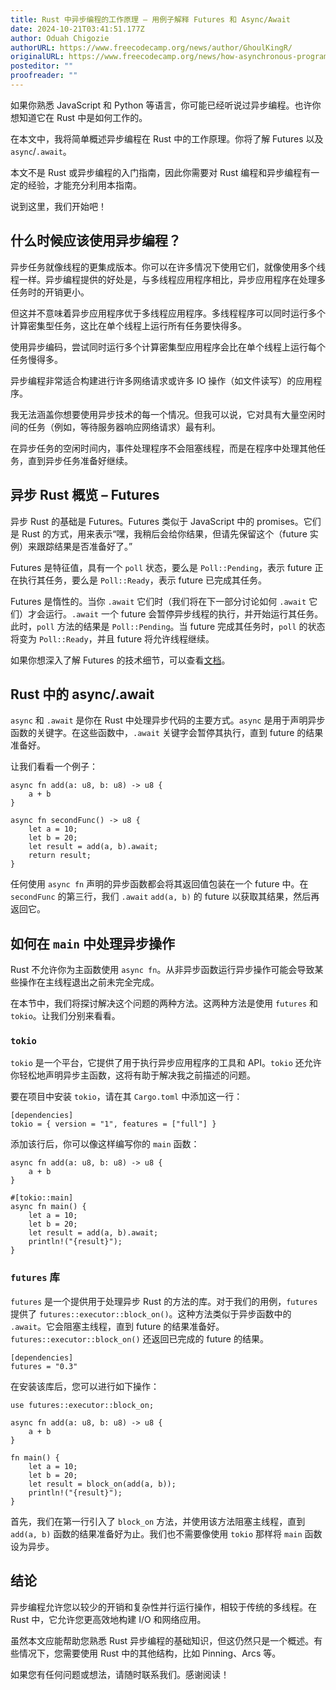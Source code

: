 ```yaml
---
title: Rust 中异步编程的工作原理 – 用例子解释 Futures 和 Async/Await
date: 2024-10-21T03:41:51.177Z
author: Oduah Chigozie
authorURL: https://www.freecodecamp.org/news/author/GhoulKingR/
originalURL: https://www.freecodecamp.org/news/how-asynchronous-programming-works-in-rust/
posteditor: ""
proofreader: ""
---
```


如果你熟悉 JavaScript 和 Python 等语言，你可能已经听说过异步编程。也许你想知道它在 Rust 中是如何工作的。

<!-- more -->

在本文中，我将简单概述异步编程在 Rust 中的工作原理。你将了解 Futures 以及 `async`/`.await`。

本文不是 Rust 或异步编程的入门指南，因此你需要对 Rust 编程和异步编程有一定的经验，才能充分利用本指南。

说到这里，我们开始吧！

## 什么时候应该使用异步编程？

异步任务就像线程的更集成版本。你可以在许多情况下使用它们，就像使用多个线程一样。异步编程提供的好处是，与多线程应用程序相比，异步应用程序在处理多任务时的开销更小。

但这并不意味着异步应用程序优于多线程应用程序。多线程程序可以同时运行多个计算密集型任务，这比在单个线程上运行所有任务要快得多。

使用异步编码，尝试同时运行多个计算密集型应用程序会比在单个线程上运行每个任务慢得多。

异步编程非常适合构建进行许多网络请求或许多 IO 操作（如文件读写）的应用程序。

我无法涵盖你想要使用异步技术的每一个情况。但我可以说，它对具有大量空闲时间的任务（例如，等待服务器响应网络请求）最有利。

在异步任务的空闲时间内，事件处理程序不会阻塞线程，而是在程序中处理其他任务，直到异步任务准备好继续。

## 异步 Rust 概览 – Futures

异步 Rust 的基础是 Futures。Futures 类似于 JavaScript 中的 promises。它们是 Rust 的方式，用来表示“嘿，我稍后会给你结果，但请先保留这个（future 实例）来跟踪结果是否准备好了。”

Futures 是特征值，具有一个 `poll` 状态，要么是 `Poll::Pending`，表示 future 正在执行其任务，要么是 `Poll::Ready`，表示 future 已完成其任务。

Futures 是惰性的。当你 `.await` 它们时（我们将在下一部分讨论如何 `.await` 它们）才会运行。`.await` 一个 future 会暂停异步线程的执行，并开始运行其任务。此时，`poll` 方法的结果是 `Poll::Pending`。当 future 完成其任务时，`poll` 的状态将变为 `Poll::Ready`，并且 future 将允许线程继续。

如果你想深入了解 Futures 的技术细节，可以查看[文档][1]。

## Rust 中的 async/.await

`async` 和 `.await` 是你在 Rust 中处理异步代码的主要方式。`async` 是用于声明异步函数的关键字。在这些函数中，`.await` 关键字会暂停其执行，直到 future 的结果准备好。

让我们看看一个例子：

```
async fn add(a: u8, b: u8) -> u8 {
    a + b
}

async fn secondFunc() -> u8 {
    let a = 10;
    let b = 20;
    let result = add(a, b).await;
    return result;
}
```

任何使用 `async fn` 声明的异步函数都会将其返回值包装在一个 future 中。在 `secondFunc` 的第三行，我们 `.await` `add(a, b)` 的 future 以获取其结果，然后再返回它。

## 如何在 `main` 中处理异步操作

Rust 不允许你为主函数使用 `async fn`。从非异步函数运行异步操作可能会导致某些操作在主线程退出之前未完全完成。

在本节中，我们将探讨解决这个问题的两种方法。这两种方法是使用 `futures` 和 `tokio`。让我们分别来看看。

### `tokio`

`tokio` 是一个平台，它提供了用于执行异步应用程序的工具和 API。`tokio` 还允许你轻松地声明异步主函数，这将有助于解决我之前描述的问题。

要在项目中安装 `tokio`，请在其 `Cargo.toml` 中添加这一行：

```
[dependencies]
tokio = { version = "1", features = ["full"] }
```

添加该行后，你可以像这样编写你的 `main` 函数：

```
async fn add(a: u8, b: u8) -> u8 {
    a + b
}

#[tokio::main]
async fn main() {
    let a = 10;
    let b = 20;
    let result = add(a, b).await;
    println!("{result}");
}
```

### `futures` 库

`futures` 是一个提供用于处理异步 Rust 的方法的库。对于我们的用例，`futures` 提供了 `futures::executor::block_on()`。这种方法类似于异步函数中的 `.await`。它会阻塞主线程，直到 future 的结果准备好。`futures::executor::block_on()` 还返回已完成的 future 的结果。

[1]: https://docs.rs/futures/latest/futures/


```
[dependencies]
futures = "0.3"
```

在安装该库后，您可以进行如下操作：

```
use futures::executor::block_on;

async fn add(a: u8, b: u8) -> u8 {
    a + b
}

fn main() {
    let a = 10;
    let b = 20;
    let result = block_on(add(a, b));
    println!("{result}"); 
}
```

首先，我们在第一行引入了 `block_on` 方法，并使用该方法阻塞主线程，直到 `add(a, b)` 函数的结果准备好为止。我们也不需要像使用 `tokio` 那样将 `main` 函数设为异步。

## 结论

异步编程允许您以较少的开销和复杂性并行运行操作，相较于传统的多线程。在 Rust 中，它允许您更高效地构建 I/O 和网络应用。

虽然本文应能帮助您熟悉 Rust 异步编程的基础知识，但这仍然只是一个概述。有些情况下，您需要使用 Rust 中的其他结构，比如 Pinning、Arcs 等。

如果您有任何问题或想法，请随时联系我们。感谢阅读！

[1]: https://rust-lang.github.io/async-book/02_execution/01_chapter.html


